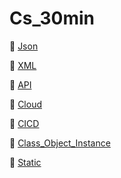 # Cs_30min

👀 [Json](Json.md)

👀 [XML](XML.md)

👀 [API](API.md)

👀 [Cloud](Cloud.md)

👀 [CICD](ClCD.md)

👀 [Class_Object_Instance](Class_Object_Instance.md)

👀 [Static](Static.md)
